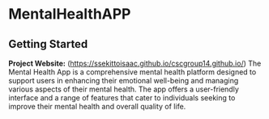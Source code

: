 # MentalHealthAPP
## Getting Started

**Project Website:** (https://ssekittoisaac.github.io/cscgroup14.github.io/)
The Mental Health App is a comprehensive mental health platform designed to support users in enhancing their emotional well-being and managing various aspects of their mental health. The app offers a user-friendly interface and a range of features that cater to individuals seeking to improve their mental health and overall quality of life.
